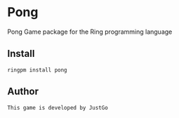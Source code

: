 # Pong

Pong Game package for the Ring programming language

## Install

	ringpm install pong

## Author

	This game is developed by JustGo